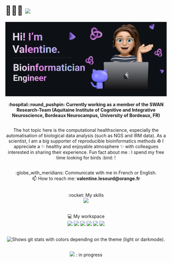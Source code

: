 # 👋👋👋 ![](https://komarev.com/ghpvc/?username=valentinelsra&color=blueviolet)

<picture>
 <source media="(prefers-color-scheme: dark)" srcset="https://github.com/valentinelsra/valentinelsra/blob/main/banner.png?raw=true">
 <source media="(prefers-color-scheme: light)" srcset="https://github.com/valentinelsra/valentinelsra/blob/main/banner_light.png?raw=true">
 <img alt="Shows a different profil banner depending on the theme (light or darkmode)." src="https://github.com/valentinelsra/valentinelsra/blob/main/banner.png?raw=true">
</picture>

<p align="center"><strong>
:hospital::round_pushpin: Currently working as a member of the SWAN Research-Team (Aquitaine Institute of Cognitive and Integrative Neuroscience, Bordeaux Neurocampus, University of Bordeaux, FR)
</strong></p>

##

<p align="center"> The hot topic here is the computational healthscience, especially the automatisation of biological data analysis (such as NGS and IRM data). As a scientist, I am a big supporter of reproducible bioinformatics methods ♻️ I appreciate a ✨ healthy and enjoyable atmosphere ✨ with colleagues interested in sharing their experience. Fun fact about me : I spend my free time looking for birds :bird: ! </p>

##

<p align="center"> :globe_with_meridians: Communicate with me in French or English. <br> 📫 How to reach me: <strong> valentine.lesourd@orange.fr </strong> <br> </p>

##

<p align="center">
 :rocket: My skills  <br>
  <a href="https://skillicons.dev">
    <img src="https://skillicons.dev/icons?i=bash,py,anaconda,r,matlab,docker,git,postgres" />
  </a>
</p>

##

<p align="center">
💻 My workspace  <br>
<img src="https://img.shields.io/badge/Ubuntu-E95420?style=for-the-badge&logo=ubuntu&logoColor=white" /> <img src="https://img.shields.io/badge/VSCode-0078D4?style=for-the-badge&logo=visual%20studio%20code&logoColor=white" /> <img src="https://img.shields.io/badge/Discord-5865F2?style=for-the-badge&logo=discord&logoColor=white" /> <img src="https://img.shields.io/badge/Zoom-2D8CFF?style=for-the-badge&logo=zoom&logoColor=white" /> <img src="https://img.shields.io/badge/Overleaf-47A141?style=for-the-badge&logo=Overleaf&logoColor=white" />
<img src="https://skillicons.dev/icons?i=github,linux,vscode"/>
</p>

##

<p align="center">
<picture>
 <source media="(prefers-color-scheme: dark)" srcset="https://github-readme-stats-git-masterrstaa-rickstaa.vercel.app/api/top-langs/?username=valentinelsra&theme=dark">
 <source media="(prefers-color-scheme: light)" srcset="https://github-readme-stats-git-masterrstaa-rickstaa.vercel.app/api/top-langs/?username=valentinelsra&theme=github">
 <img alt="Shows git stats with colors depending on the theme (light or darkmode)." src="https://github-readme-stats-git-masterrstaa-rickstaa.vercel.app/api/top-langs/?username=valentinelsra&theme=dark">
</picture>
</p>

##

<p align="center">
<img src="https://img.shields.io/badge/WakaTime-000000?style=for-the-badge&logo=WakaTime&logoColor=white" /> : in progress <br>
 <img
 
</p>


